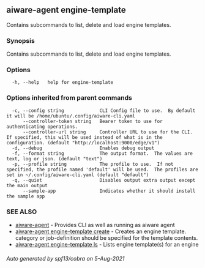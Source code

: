 ## aiware-agent engine-template

Contains subcommands to list, delete and load engine templates.

### Synopsis

Contains subcommands to list, delete and load engine templates.

### Options

```
  -h, --help   help for engine-template
```

### Options inherited from parent commands

```
  -c, --config string             CLI Config file to use.  By default it will be /home/ubuntu/.config/aiware-cli.yaml
      --controller-token string   Bearer token to use for authenticating operations.
      --controller-url string     Controller URL to use for the CLI.  If specified, this will be used instead of what is in the configuration. (default "http://localhost:9000/edge/v1")
  -d, --debug                     Enables debug output
  -f, --format string             The output format.  The values are text, log or json. (default "text")
  -p, --profile string            The profile to use.  If not specified, the profile named 'default' will be used.  The profiles are set in ~/.config/aiware-cli.yaml (default "default")
  -q, --quiet                     Disables output extra output except the main output
      --sample-app                Indicates whether it should install the sample app
```

### SEE ALSO

* [aiware-agent](/cli/aiware-agent.md)	 - Provides CLI as well as running as aiware agent
* [aiware-agent engine-template create](/cli/aiware-agent_engine-template_create.md)	 - Creates an engine template. category or job-definition should be specified for the template contents.
* [aiware-agent engine-template ls](/cli/aiware-agent_engine-template_ls.md)	 - Lists engine template(s) for an engine

###### Auto generated by spf13/cobra on 5-Aug-2021
